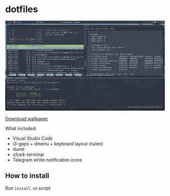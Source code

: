 # dotfiles
 
![screenshot](screenshot-2018-01-25_21-01-29.png)

[Download wallpaper](https://unsplash.com/photos/s95DnBWUe-8)

What included:

- Visual Studio Code
- i3-gaps + dmenu + keyboard layout (ru/en)
- dunst
- xfce4-terminal
- Telegram white notification icons

## How to install

Run `install.sh` script
